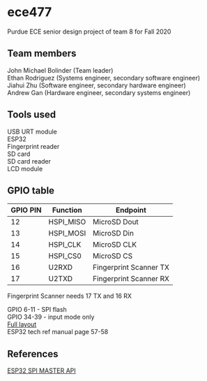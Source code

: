 # ece477
Purdue ECE senior design project of team 8 for Fall 2020  
  
## Team members
John Michael Bolinder (Team leader)  
Ethan Rodriguez (Systems engineer, secondary software engineer)  
Jiahui Zhu (Software engineer, secondary hardware engineer)  
Andrew Gan (Hardware engineer, secondary systems engineer)  
  
## Tools used
USB URT module  
ESP32  
Fingerprint reader  
SD card  
SD card reader  
LCD module  
  
## GPIO table
| GPIO PIN      | Function  | Endpoint     |
|---------------|-----------|--------------|
| 12            | HSPI_MISO | MicroSD Dout |
| 13            | HSPI_MOSI | MicroSD Din  |
| 14            | HSPI_CLK  | MicroSD CLK  |
| 15            | HSPI_CS0  | MicroSD CS   |
| 16            | U2RXD     | Fingerprint Scanner TX |
| 17            | U2TXD     | Fingerprint Scanner RX |
  
Fingerprint Scanner needs 17 TX and 16 RX

GPIO 6-11 - SPI flash  
GPIO 34-39 - input mode only    
[Full layout](https://microcontrollerslab.com/wp-content/uploads/2019/02/ESP32-pinout-mapping.png)  
ESP32 tech ref manual page 57-58  
  
## References
[ESP32 SPI MASTER API](https://docs.espressif.com/projects/esp-idf/en/latest/esp32/api-reference/peripherals/spi_master.html)  
